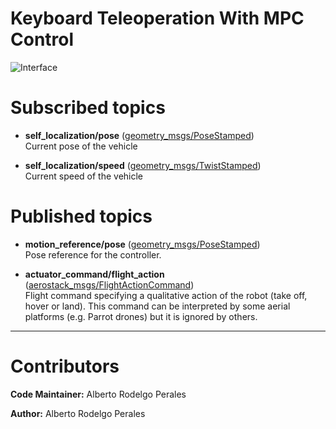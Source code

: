 # Keyboard Teleoperation With MPC Control

![Interface](https://i.ibb.co/9gZ91Ns/keyboard-mpc.png)

# Subscribed topics

- **self_localization/pose** ([geometry_msgs/PoseStamped](http://docs.ros.org/api/geometry_msgs/html/msg/PoseStamped.html))      
Current pose of the vehicle

- **self_localization/speed** ([geometry_msgs/TwistStamped](http://docs.ros.org/lunar/api/geometry_msgs/html/msg/TwistStamped.html))      
Current speed of the vehicle

# Published topics

- **motion_reference/pose** ([geometry_msgs/PoseStamped](http://docs.ros.org/api/geometry_msgs/html/msg/PoseStamped.html))  
Pose reference for the controller.

- **actuator_command/flight_action** ([aerostack_msgs/FlightActionCommand](https://bitbucket.org/visionaerialrobotics/aerostack_msgs/src/7c07e4317e20a1142226d513336a06a2ff585629/msg/FlightActionCommand.msg))      
Flight command specifying a qualitative action of the robot (take off, hover or land). This command can be interpreted by some aerial platforms (e.g. Parrot drones) but it is ignored by others.

---
# Contributors
**Code Maintainer:** Alberto Rodelgo Perales

**Author:** Alberto Rodelgo Perales